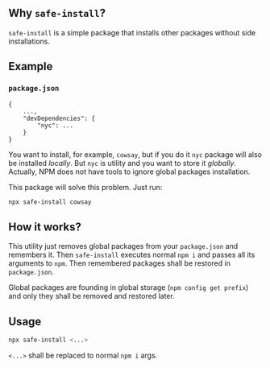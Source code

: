 ## Why `safe-install`?

`safe-install` is a simple package that installs other packages without side installations.

## Example

### `package.json`
```plain
{
    ...,
    "devDependencies": {
        "nyc": ...
    }
}
```

You want to install, for example, `cowsay`, but if you do it `nyc` package will also be installed *locally*. But `nyc` is utility and you want to store it *globally*. Actually, NPM does not have tools to ignore global packages installation.

This package will solve this problem. Just run:

```sh
npx safe-install cowsay
```

## How it works?

This utility just removes global packages from your `package.json` and remembers it. Then `safe-install` executes normal `npm i` and passes all its arguments to `npm`. Then remembered packages shall be restored in `package.json`.

Global packages are founding in global storage (`npm config get prefix`) and only they shall be removed and restored later.

## Usage

```sh
npx safe-install <...>
```

`<...>` shall be replaced to normal `npm i` args.